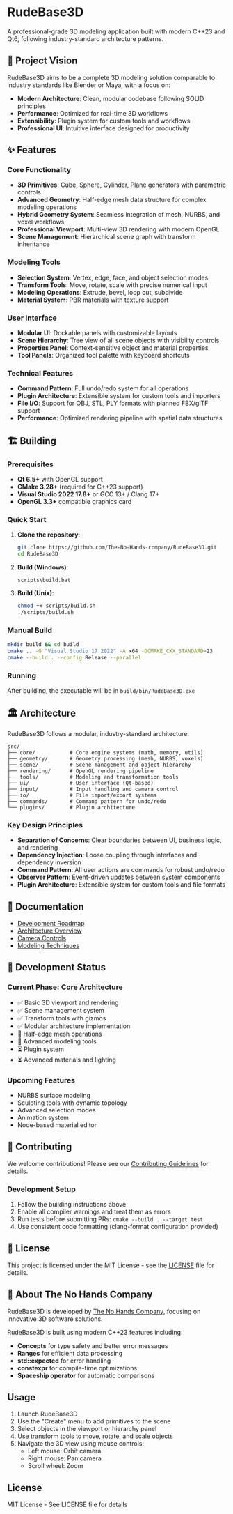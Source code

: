 # RudeBase3D

A professional-grade 3D modeling application built with modern C++23 and Qt6, following industry-standard architecture patterns.

## 🎯 Project Vision

RudeBase3D aims to be a complete 3D modeling solution comparable to industry standards like Blender or Maya, with a focus on:
- **Modern Architecture**: Clean, modular codebase following SOLID principles
- **Performance**: Optimized for real-time 3D workflows
- **Extensibility**: Plugin system for custom tools and workflows  
- **Professional UI**: Intuitive interface designed for productivity

## ✨ Features

### Core Functionality
- **3D Primitives**: Cube, Sphere, Cylinder, Plane generators with parametric controls
- **Advanced Geometry**: Half-edge mesh data structure for complex modeling operations
- **Hybrid Geometry System**: Seamless integration of mesh, NURBS, and voxel workflows
- **Professional Viewport**: Multi-view 3D rendering with modern OpenGL
- **Scene Management**: Hierarchical scene graph with transform inheritance

### Modeling Tools
- **Selection System**: Vertex, edge, face, and object selection modes
- **Transform Tools**: Move, rotate, scale with precise numerical input
- **Modeling Operations**: Extrude, bevel, loop cut, subdivide
- **Material System**: PBR materials with texture support

### User Interface
- **Modular UI**: Dockable panels with customizable layouts
- **Scene Hierarchy**: Tree view of all scene objects with visibility controls
- **Properties Panel**: Context-sensitive object and material properties
- **Tool Panels**: Organized tool palette with keyboard shortcuts

### Technical Features
- **Command Pattern**: Full undo/redo system for all operations
- **Plugin Architecture**: Extensible system for custom tools and importers
- **File I/O**: Support for OBJ, STL, PLY formats with planned FBX/glTF support
- **Performance**: Optimized rendering pipeline with spatial data structures

## 🏗️ Building

### Prerequisites

- **Qt 6.5+** with OpenGL support
- **CMake 3.28+** (required for C++23 support)
- **Visual Studio 2022 17.8+** or GCC 13+ / Clang 17+
- **OpenGL 3.3+** compatible graphics card

### Quick Start

1. **Clone the repository**:
   ```bash
   git clone https://github.com/The-No-Hands-company/RudeBase3D.git
   cd RudeBase3D
   ```

2. **Build (Windows)**:
   ```batch
   scripts\build.bat
   ```

3. **Build (Unix)**:
   ```bash
   chmod +x scripts/build.sh
   ./scripts/build.sh
   ```

### Manual Build

```bash
mkdir build && cd build
cmake .. -G "Visual Studio 17 2022" -A x64 -DCMAKE_CXX_STANDARD=23
cmake --build . --config Release --parallel
```

### Running

After building, the executable will be in `build/bin/RudeBase3D.exe`

## 🏛️ Architecture

RudeBase3D follows a modular, industry-standard architecture:

```
src/
├── core/           # Core engine systems (math, memory, utils)
├── geometry/       # Geometry processing (mesh, NURBS, voxels)
├── scene/          # Scene management and object hierarchy  
├── rendering/      # OpenGL rendering pipeline
├── tools/          # Modeling and transformation tools
├── ui/             # User interface (Qt-based)
├── input/          # Input handling and camera control
├── io/             # File import/export systems
├── commands/       # Command pattern for undo/redo
└── plugins/        # Plugin architecture
```

### Key Design Principles

- **Separation of Concerns**: Clear boundaries between UI, business logic, and rendering
- **Dependency Injection**: Loose coupling through interfaces and dependency inversion
- **Command Pattern**: All user actions are commands for robust undo/redo
- **Observer Pattern**: Event-driven updates between system components
- **Plugin Architecture**: Extensible system for custom tools and file formats

## 📖 Documentation

- [Development Roadmap](docs/RudeBase3D%20Development%20Roadmap.md)
- [Architecture Overview](docs/MODERN_3D_ARCHITECTURE.md)
- [Camera Controls](docs/CAMERA_CONTROLS.md)
- [Modeling Techniques](docs/modelingtechniques.md)

## 🚀 Development Status

### Current Phase: **Core Architecture**
- ✅ Basic 3D viewport and rendering
- ✅ Scene management system
- ✅ Transform tools with gizmos
- ✅ Modular architecture implementation
- 🔄 Half-edge mesh operations
- 🔄 Advanced modeling tools
- ⏳ Plugin system
- ⏳ Advanced materials and lighting

### Upcoming Features
- NURBS surface modeling
- Sculpting tools with dynamic topology
- Advanced selection modes
- Animation system
- Node-based material editor

## 🤝 Contributing

We welcome contributions! Please see our [Contributing Guidelines](CONTRIBUTING.md) for details.

### Development Setup

1. Follow the building instructions above
2. Enable all compiler warnings and treat them as errors
3. Run tests before submitting PRs: `cmake --build . --target test`
4. Use consistent code formatting (clang-format configuration provided)

## 📄 License

This project is licensed under the MIT License - see the [LICENSE](LICENSE) file for details.

## 🏢 About The No Hands Company

RudeBase3D is developed by [The No Hands Company](https://github.com/The-No-Hands-company), focusing on innovative 3D software solutions.

RudeBase3D is built using modern C++23 features including:
- **Concepts** for type safety and better error messages
- **Ranges** for efficient data processing
- **std::expected** for error handling
- **constexpr** for compile-time optimizations
- **Spaceship operator** for automatic comparisons

## Usage

1. Launch RudeBase3D
2. Use the "Create" menu to add primitives to the scene
3. Select objects in the viewport or hierarchy panel
4. Use transform tools to move, rotate, and scale objects
5. Navigate the 3D view using mouse controls:
   - Left mouse: Orbit camera
   - Right mouse: Pan camera
   - Scroll wheel: Zoom

## License

MIT License - See LICENSE file for details
